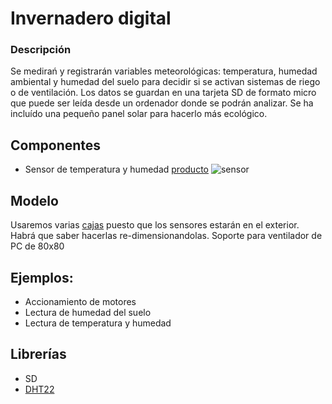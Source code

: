# Invernadero digital


### Descripción

Se medirań y registrarán variables meteorológicas: temperatura, humedad ambiental y humedad del suelo para decidir si se activan sistemas de riego o de ventilación. Los datos se guardan en una tarjeta SD de formato micro que puede ser leída desde un ordenador donde se podrán analizar. Se ha incluído una pequeño panel solar para hacerlo más ecológico.

## Componentes

* Sensor de temperatura y humedad [producto](http://www.seeedstudio.com/wiki/Grove_-_Temperature_and_Humidity_Sensor_Pro)
![sensor](http://www.seeedstudio.com/wiki/images/thumb/d/d1/Temp_humi_pro.jpg/400px-Temp_humi_pro.jpg)

## Modelo

Usaremos varias [cajas](http://www.thingiverse.com/thing:537560) puesto que los sensores estarán en el exterior. Habrá que saber hacerlas re-dimensionandolas.
Soporte para ventilador de PC de 80x80

## Ejemplos:

* Accionamiento de motores
* Lectura de humedad del suelo
* Lectura de temperatura y humedad

## Librerías

* SD
* [DHT22](https://github.com/Seeed-Studio/Grove_Temperature_And_Humidity_Sensor) 

